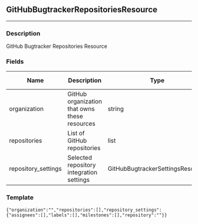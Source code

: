 ## GitHubBugtrackerRepositoriesResource
---
### Description
GitHub Bugtracker Repositories Resource
### Fields
| Name | Description | Type | Allowed Values | Required |
| ---- | ----------- | ---- | -------------- | -------- |
| organization | GitHub organization that owns these resources | string |  | false |
| repositories | List of GitHub repositories | list |  | false |
| repository_settings | Selected repository integration settings | GitHubBugtrackerSettingsResource |  | false |
### Template
```
{"organization":"","repositories":[],"repository_settings":{"assignees":[],"labels":[],"milestones":[],"repository":""}}
```
